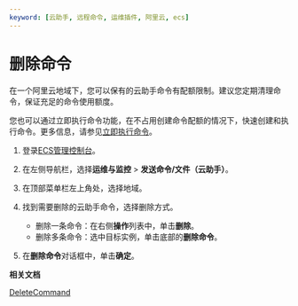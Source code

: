 ```yaml
---
keyword: [云助手, 远程命令, 运维插件, 阿里云, ecs]
---
```


# 删除命令

在一个阿里云地域下，您可以保有的云助手命令有配额限制。建议您定期清理命令，保证充足的命令使用额度。

您也可以通过立即执行命令功能，在不占用创建命令配额的情况下，快速创建和执行命令。更多信息，请参见[立即执行命令](/cn.zh-CN/运维与监控/云助手/使用云助手/立即执行命令.md)。

1.  登录[ECS管理控制台](https://ecs.console.aliyun.com)。

2.  在左侧导航栏，选择**运维与监控** \> **发送命令/文件（云助手）**。

3.  在顶部菜单栏左上角处，选择地域。

4.  找到需要删除的云助手命令，选择删除方式。

    -   删除一条命令：在右侧**操作**列表中，单击**删除**。
    -   删除多条命令：选中目标实例，单击底部的**删除命令**。
5.  在**删除命令**对话框中，单击**确定**。


**相关文档**  


[DeleteCommand](/cn.zh-CN/API参考/云助手/DeleteCommand.md)

